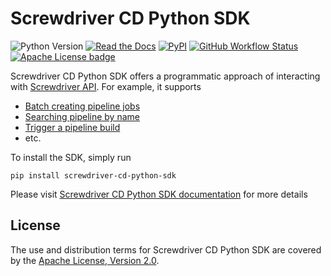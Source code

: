 Screwdriver CD Python SDK
=========================

![Python Version][Python Version Badge]
[![Read the Docs][Read the Docs badge]][Read the Docs URL]
[![PyPI][PyPI project badge]][PyPI project url]
[![GitHub Workflow Status][GitHub Workflow Status badge]][GitHub Workflow Status URL]
[![Apache License badge]][Apache License URL]

Screwdriver CD Python SDK offers a programmatic approach of interacting with
[Screwdriver API](https://qubitpi.github.io/screwdriver-cd-guide/user-guide/api). For example, it supports

- [Batch creating pipeline jobs](https://screwdriver-cd-python-sdk.readthedocs.io/en/latest/sdk.html#screwdriver_cd_python_sdk.screwdriver_initializer.initialize)
- [Searching pipeline by name](https://screwdriver-cd-python-sdk.readthedocs.io/en/latest/sdk.html#screwdriver_cd_python_sdk.screwdriver_initializer.initialize)
- [Trigger a pipeline build](https://screwdriver-cd-python-sdk.readthedocs.io/en/latest/sdk.html#screwdriver_cd_python_sdk.screwdriver_initializer.initialize)
- etc.

To install the SDK, simply run

```console
pip install screwdriver-cd-python-sdk
```

Please visit [Screwdriver CD Python SDK documentation](https://screwdriver-cd-python-sdk.readthedocs.io/en/latest/) for
more details

License
-------

The use and distribution terms for Screwdriver CD Python SDK are covered by the [Apache License, Version 2.0].

[Apache License badge]: https://img.shields.io/badge/Apache%202.0-F25910.svg?style=for-the-badge&logo=Apache&logoColor=white
[Apache License URL]: https://www.apache.org/licenses/LICENSE-2.0
[Apache License, Version 2.0]: http://www.apache.org/licenses/LICENSE-2.0.html

[GitHub Workflow Status badge]: https://img.shields.io/github/actions/workflow/status/QubitPi/screwdriver-cd-python-sdk/ci-cd.yml?logo=github&style=for-the-badge
[GitHub Workflow Status URL]: https://github.com/QubitPi/screwdriver-cd-python-sdk/actions/workflows/ci-cd.yml

[Python Version Badge]: https://img.shields.io/badge/Python-3.10-brightgreen?style=for-the-badge&logo=python&logoColor=white
[PyPI project badge]: https://img.shields.io/pypi/v/screwdriver-cd-python-sdk?logo=pypi&logoColor=white&style=for-the-badge
[PyPI project url]: https://pypi.org/project/screwdriver-cd-python-sdk/

[Read the Docs badge]: https://img.shields.io/readthedocs/screwdriver-cd-python-sdk?style=for-the-badge&logo=readthedocs&logoColor=white&label=Read%20the%20Docs&labelColor=8CA1AF
[Read the Docs URL]: https://screwdriver-cd-python-sdk.readthedocs.io/en/latest/

